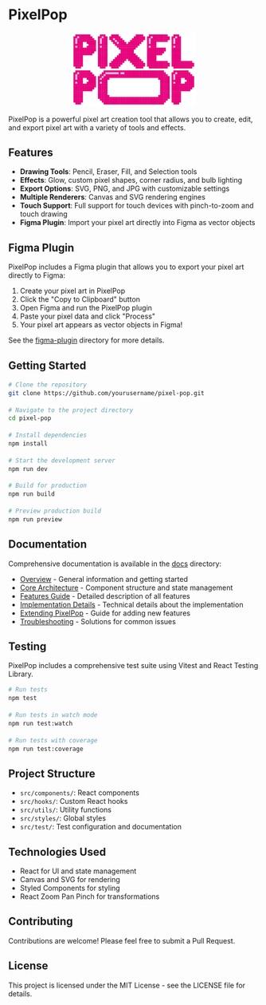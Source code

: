 # PixelPop

<p align="center">
  <img src="./src/assets/PixelPop_logo.svg" alt="PixelPop Logo" width="250" />
</p>

PixelPop is a powerful pixel art creation tool that allows you to create, edit, and export pixel art with a variety of tools and effects.

## Features

- **Drawing Tools**: Pencil, Eraser, Fill, and Selection tools
- **Effects**: Glow, custom pixel shapes, corner radius, and bulb lighting
- **Export Options**: SVG, PNG, and JPG with customizable settings
- **Multiple Renderers**: Canvas and SVG rendering engines
- **Touch Support**: Full support for touch devices with pinch-to-zoom and touch drawing
- **Figma Plugin**: Import your pixel art directly into Figma as vector objects

## Figma Plugin

PixelPop includes a Figma plugin that allows you to export your pixel art directly to Figma:

1. Create your pixel art in PixelPop
2. Click the "Copy to Clipboard" button
3. Open Figma and run the PixelPop plugin
4. Paste your pixel data and click "Process"
5. Your pixel art appears as vector objects in Figma!

See the [figma-plugin](./figma-plugin) directory for more details.

## Getting Started

```bash
# Clone the repository
git clone https://github.com/yourusername/pixel-pop.git

# Navigate to the project directory
cd pixel-pop

# Install dependencies
npm install

# Start the development server
npm run dev

# Build for production
npm run build

# Preview production build
npm run preview
```

## Documentation

Comprehensive documentation is available in the [docs](./docs) directory:

- [Overview](./docs/README.md) - General information and getting started
- [Core Architecture](./docs/architecture.md) - Component structure and state management
- [Features Guide](./docs/features.md) - Detailed description of all features
- [Implementation Details](./docs/implementation.md) - Technical details about the implementation
- [Extending PixelPop](./docs/extending.md) - Guide for adding new features
- [Troubleshooting](./docs/troubleshooting.md) - Solutions for common issues

## Testing

PixelPop includes a comprehensive test suite using Vitest and React Testing Library.

```bash
# Run tests
npm test

# Run tests in watch mode
npm run test:watch

# Run tests with coverage
npm run test:coverage
```

## Project Structure

- `src/components/`: React components
- `src/hooks/`: Custom React hooks
- `src/utils/`: Utility functions
- `src/styles/`: Global styles
- `src/test/`: Test configuration and documentation

## Technologies Used

- React for UI and state management
- Canvas and SVG for rendering
- Styled Components for styling
- React Zoom Pan Pinch for transformations

## Contributing

Contributions are welcome! Please feel free to submit a Pull Request.

## License

This project is licensed under the MIT License - see the LICENSE file for details.
